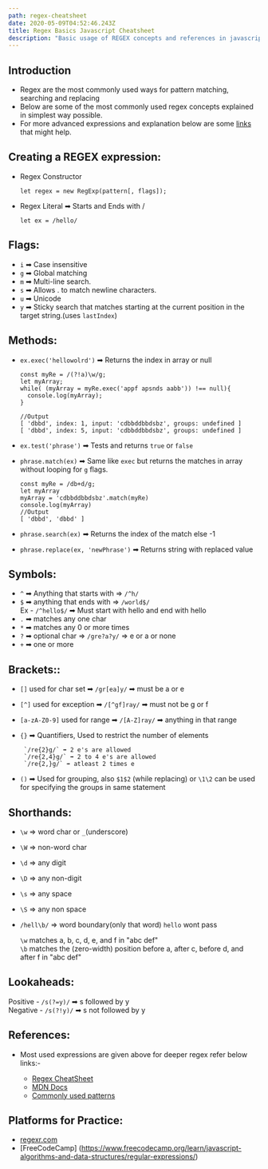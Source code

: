```yaml
---
path: regex-cheatsheet
date: 2020-05-09T04:52:46.243Z
title: Regex Basics Javascript Cheatsheet
description: "Basic usage of REGEX concepts and references in javascript "
---
```

## Introduction 

  - Regex are the most commonly used ways for pattern matching, searching and replacing
  - Below are some of the most commonly used regex concepts explained in simplest way possible.
  - For more advanced expressions and explanation below are some [links](#refer) that might help.

## Creating a REGEX expression:

  - Regex Constructor

      ```let regex = new RegExp(pattern[, flags]);```
  - Regex Literal ➡ Starts and Ends with / 

      ```let ex = /hello/```
  
## Flags:
  
  - `i` ➡ Case insensitive
  - `g` ➡ Global matching
  - `m` ➡ Multi-line search.
  - `s`	➡ Allows . to match newline characters. 
  - `u`	➡ Unicode
  - `y`	➡ Sticky search that matches starting at the current position in the target string.(uses `lastIndex`)
    
  ## Methods:
  
  - `ex.exec('hellowolrd')` ➡ Returns the index in array or null

      ```
      const myRe = /(?!a)\w/g;
      let myArray;
      while( (myArray = myRe.exec('appf apsnds aabb')) !== null){
        console.log(myArray);
      }

      //Output
      [ 'dbbd', index: 1, input: 'cdbbddbbdsbz', groups: undefined ]
      [ 'dbbd', index: 5, input: 'cdbbddbbdsbz', groups: undefined ]
      ```

  - `ex.test('phrase')` ➡ Tests and returns `true` or `false`
  - `phrase.match(ex)` ➡ Same like `exec` but returns the matches in array without looping for `g`  flags.
    ```
    const myRe = /db+d/g;
    let myArray
    myArray = 'cdbbddbbdsbz'.match(myRe) 
    console.log(myArray)
    //Output
    [ 'dbbd', 'dbbd' ]
    ```
  - `phrase.search(ex)` ➡ Returns the index of the match else -1
  - `phrase.replace(ex, 'newPhrase')` ➡ Returns string with replaced value
  
  ## Symbols:
  
   - `^` ➡ Anything that starts with => `/^h/`
   - `$` ➡ anything that ends with => `/world$/ `  
   Ex - `/^hello$/` ➡ Must start with hello and end with hello
   - `.` ➡ matches any one char
   - `*` ➡ matches any 0 or more times
   - `?` ➡ optional char => `/gre?a?y/` =>  e or a or none
   - `+` ➡ one or more
  
  ## Brackets::
  
   - `[]` used for char set ➡ `/gr[ea]y/` ➡ must be a or e
   - `[^]` used for exception ➡ `/[^gf]ray/` ➡ must not be g or f
   - `[a-zA-Z0-9]` used for range ➡ `/[A-Z]ray/` ➡ anything in that range
   
   - `{}` ➡ Quantifiers, Used to restrict the number of elements  

          `/re{2}g/` ➡ 2 e's are allowed  
          `/re{2,4}g/` ➡ 2 to 4 e's are allowed   
          `/re{2,}g/` ➡ atleast 2 times e
   - `()` ➡ Used for grouping, also `$1$2` (while replacing) or `\1\2` can be used for specifying the groups in same statement
   
 ## Shorthands:
  
   - `\w` => word char or `_`(underscore)
   - `\W` => non-word char
   - `\d` => any digit
   - `\D` => any non-digit
   - `\s` => any space
   - `\S` => any non space
   - `/hell\b/` => word boundary(only that word) `hello` wont pass    

       `\w` matches a, b, c, d, e, and f in "abc def"  
       `\b` matches the (zero-width) position before a, after c, before d, and after f in "abc def"

   
  ## Lookaheads:
  
   Positive - `/s(?=y)/` ➡ s followed by y  
   Negative - `/s(?!y)/` ➡ s not followed by y

## <div id="refer">References:</div>

- Most used expressions are given above for deeper regex refer below links:-

  - [Regex CheatSheet](https://cheatography.com/davechild/cheat-sheets/regular-expressions/)
  - [MDN Docs](https://developer.mozilla.org/en-US/docs/Web/JavaScript/Reference/Global_Objects/RegExp)
  - [Commonly used patterns](https://digitalfortress.tech/tricks/top-15-commonly-used-regex/)

## Platforms for Practice:

  - [regexr.com](https://regexr.com/)
  - [FreeCodeCamp]
(https://www.freecodecamp.org/learn/javascript-algorithms-and-data-structures/regular-expressions/)
 